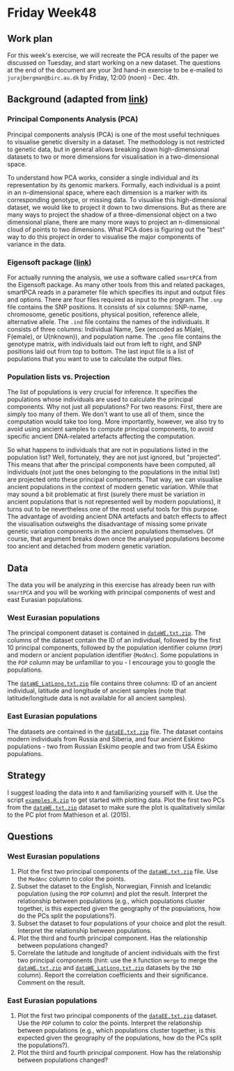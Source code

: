 # Friday Week48

## Work plan
For this week's exercise, we will recreate the PCA results of the paper we discussed on Tuesday, and start working on a new dataset. The questions at the end of the document are your 3rd hand-in exercise to be e-mailed to `jurajbergman@birc.au.dk` by Friday, 12:00 (noon) - Dec. 4th.

## Background (adapted from [link](https://github.com/stschiff/compvar-workshop-docs/tree/master/contents/02_pca))

### Principal Components Analysis (PCA)
Principal components analysis (PCA) is one of the most useful techniques to visualise genetic diversity in a dataset. The methodology is not restricted to genetic data, but in general allows breaking down high-dimensional datasets to two or more dimensions for visualisation in a two-dimensional space.

To understand how PCA works, consider a single individual and its representation by its genomic markers. Formally, each individual is a point in an n-dimensional space, where each dimension is a marker with its corresponding genotype, or missing data. To visualise this high-dimensional dataset, we would like to project it down to two dimensions. But as there are many ways to project the shadow of a three-dimensional object on a two dimensional plane, there are many more ways to project an n-dimensional cloud of points to two dimensions. What PCA does is figuring out the "best" way to do this project in order to visualise the major components of variance in the data.

### Eigensoft package ([link](https://github.com/DReichLab/EIG))
For actually running the analysis, we use a software called `smartPCA` from the Eigensoft package. As many other tools from this and related packages, smartPCA reads in a parameter file which specifies its input and output files and options. There are four files required as input to the program. The `.snp` file contains the SNP positions. It consists of six columns: SNP-name, chromosome, genetic positions, physical position, reference allele, alternative allele. The `.ind` file contains the names of the individuals. It consists of three columns: Individual Name, Sex (encoded as M(ale), F(emale), or U(nknown)), and population name. The `.geno` file contains the genotype matrix, with individuals laid out from left to right, and SNP positions laid out from top to bottom. The last input file is a list of populations that you want to use to calculate the output files.

### Population lists vs. Projection
The list of populations is very crucial for inference. It specifies the populations whose individuals are used to calculate the principal components. Why not just all populations? For two reasons: First, there are simply too many of them. We don't want to use all of them, since the computation would take too long. More importantly, however, we also try to avoid using ancient samples to compute principal components, to avoid specific ancient DNA-related artefacts affecting the computation.

So what happens to individuals that are not in populations listed in the population list? Well, fortunately, they are not just ignored, but "projected". This means that after the principal components have been computed, all individuals (not just the ones belonging to the populations in the initial list) are projected onto these principal components. That way, we can visualise ancient populations in the context of modern genetic variation. While that may sound a bit problematic at first (surely there must be variation in ancient populations that is not represented well by modern populations), it turns out to be nevertheless one of the most useful tools for this purpose. The advantage of avoiding ancient DNA artefacts and batch effects to affect the visualisation outweighs the disadvantage of missing some private genetic variation components in the ancient populations themselves. Of course, that argument breaks down once the analysed populations become too ancient and detached from modern genetic variation. 

## Data
The data you will be analyzing in this exercise has already been run with `smartPCA` and you will be working with principal components of west and east Eurasian populations.

### West Eurasian populations
The principal component dataset is contained in [`dataWE.txt.zip`](dataWE.txt.zip). The columns of the dataset contain the ID of an individual, followed by the first 10 principal components, followed by the population identifier column (`POP`) and modern or ancient population identifier (`ModAnc`). Some populations in the `POP` column may be unfamiliar to you - I encourage you to google the populations. 

The [`dataWE_LatLong.txt.zip`](dataWE_LatLong.txt.zip) file contains three columns: ID of an ancient individual, latitude and longitude of ancient samples (note that latitude/longitude data is not available for all ancient samples).

### East Eurasian populations
The datasets are contained in the [`dataEE.txt.zip`](dataEE.txt.zip) file. The dataset contains modern individuals from Russia and Siberia, and four ancient Eskimo populations - two from Russian Eskimo people and two from USA Eskimo populations.

## Strategy
I suggest loading the data into `R` and familiarizing yourself with it. Use the script [`examples.R.zip`](examples.R.zip) to get started with plotting data. Plot the first two PCs from the [`dataWE.txt.zip`](dataWE.txt.zip) dataset to make sure the plot is qualitatively similar to the PC plot from Mathieson et al. (2015).

## Questions
### West Eurasian populations
1. Plot the first two principal components of the [`dataWE.txt.zip`](dataWE.txt.zip) file. Use the `ModAnc` column to color the points.
2. Subset the dataset to the English, Norwegian, Finnish and Icelandic population (using the `POP` column) and plot the result. Interpret the relationship between populations (e.g., which populations cluster together, is this expected given the geography of the populations, how do the PCs split the populations?).
3. Subset the dataset to four populations of your choice and plot the result. Interpret the relationship between populations.
4. Plot the third and fourth principal component. Has the relationship between populations changed?
5. Correlate the latitude and longitude of ancient individuals with the first two principal components (hint: use the `R` function `merge` to merge the [`dataWE.txt.zip`](dataWE.txt.zip) and [`dataWE_LatLong.txt.zip`](dataWE_LatLong.txt.zip) datasets by the `IND` column). Report the correlation coefficients and their significance. Comment on the result.

### East Eurasian populations
1. Plot the first two principal components of the [`dataEE.txt.zip`](dataWE.txt.zip) dataset. Use the `POP` column to color the points. Interpret the relationship between populations (e.g., which populations cluster together, is this expected given the geography of the populations, how do the PCs split the populations?).
2. Plot the third and fourth principal component. How has the relationship between populations changed?
